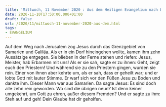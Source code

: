 ```yaml
---
title: 'Mittwoch, 11 November 2020 : Aus dem Heiligen Evangelium nach Lukas - Lk 17,11-19.'
date: 2020-11-10T17:50:00.000+01:00
draft: false
url: /2020/11/mittwoch-11-november-2020-aus-dem.html
tags: 
- EVANGELIUM
---
```


Auf dem Weg nach Jerusalem zog Jesus durch das Grenzgebiet von Samarien und Galiläa. Als er in ein Dorf hineingehen wollte, kamen ihm zehn Aussätzige entgegen. Sie blieben in der Ferne stehen und riefen: Jesus, Meister, hab Erbarmen mit uns! Als er sie sah, sagte er zu ihnen: Geht, zeigt euch den Priestern! Und während sie zu den Priestern gingen, wurden sie rein. Einer von ihnen aber kehrte um, als er sah, dass er geheilt war; und er lobte Gott mit lauter Stimme. Er warf sich vor den Füßen Jesu zu Boden und dankte ihm. Dieser Mann war aus Samarien. Da sagte Jesus: Es sind doch alle zehn rein geworden. Wo sind die übrigen neun? Ist denn keiner umgekehrt, um Gott zu ehren, außer diesem Fremden? Und er sagte zu ihm: Steh auf und geh! Dein Glaube hat dir geholfen.